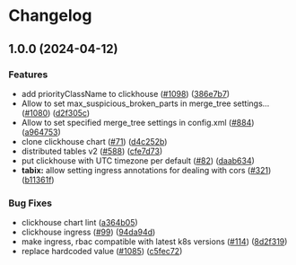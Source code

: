 # Changelog

## 1.0.0 (2024-04-12)


### Features

* add priorityClassName to clickhouse ([#1098](https://github.com/sentry-kubernetes/charts/issues/1098)) ([386e7b7](https://github.com/sentry-kubernetes/charts/commit/386e7b7328000a289a7642752af583e8f6d40106))
* Allow to set max_suspicious_broken_parts in merge_tree settings… ([#1080](https://github.com/sentry-kubernetes/charts/issues/1080)) ([d2f305c](https://github.com/sentry-kubernetes/charts/commit/d2f305c73b7b0ab625734a30fe5b5363606cd751))
* Allow to set specified merge_tree settings in config.xml ([#884](https://github.com/sentry-kubernetes/charts/issues/884)) ([a964753](https://github.com/sentry-kubernetes/charts/commit/a964753b6fc785292c448e2f8d7c3099c696039d))
* clone clickhouse chart ([#71](https://github.com/sentry-kubernetes/charts/issues/71)) ([d4c252b](https://github.com/sentry-kubernetes/charts/commit/d4c252b752bd637595b2406e88f2118d8609667a))
* distributed tables v2 ([#588](https://github.com/sentry-kubernetes/charts/issues/588)) ([cfe7d73](https://github.com/sentry-kubernetes/charts/commit/cfe7d736278feeeb72189efb841a6099685ed1dd))
* put clickhouse with UTC timezone per default ([#82](https://github.com/sentry-kubernetes/charts/issues/82)) ([daab634](https://github.com/sentry-kubernetes/charts/commit/daab634449ce10ad45a0f73c765e04033a8cb657))
* **tabix:** allow setting ingress annotations for dealing with cors ([#321](https://github.com/sentry-kubernetes/charts/issues/321)) ([b11361f](https://github.com/sentry-kubernetes/charts/commit/b11361f2fe6b27504d2f0fda4a12bc5ade780b05))


### Bug Fixes

* clickhouse chart lint ([a364b05](https://github.com/sentry-kubernetes/charts/commit/a364b053069ab9330af6c8bfd0d2bda619ada0f0))
* clickhouse ingress ([#99](https://github.com/sentry-kubernetes/charts/issues/99)) ([94da94d](https://github.com/sentry-kubernetes/charts/commit/94da94d15a9528ebdb4782c20af48b02e0a256bf))
* make ingress, rbac compatible with latest k8s versions ([#114](https://github.com/sentry-kubernetes/charts/issues/114)) ([8d2f319](https://github.com/sentry-kubernetes/charts/commit/8d2f3196fe797a301ba6ebb21b793f3030d70962))
* replace hardcoded value ([#1085](https://github.com/sentry-kubernetes/charts/issues/1085)) ([c5fec72](https://github.com/sentry-kubernetes/charts/commit/c5fec72ad8dc16e727019094d07dbaae4359cdf8))

